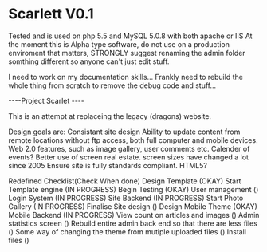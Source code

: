# Scarlett V0.1

Tested and is used on php 5.5 and MySQL 5.0.8 with both apache or IIS
At the moment this is Alpha type software, do not use on a production enviroment that matters, 
STRONGLY suggest renaming the admin folder somthing different so anyone can't just edit stuff.


I need to work on my documentation skills...
Frankly need to rebuild the whole thing from scratch to remove the debug code and stuff...

----Project Scarlet ----

This is an attempt at replaceing the legacy (dragons) website.

Design goals are:
Consistant site design
Ability to update content from remote locations without ftp access, both full computer and mobile devices.
Web 2.0 features, such as image gallery, user comments etc.
Calender of events?
Better use of screen real estate. screen sizes have changed a lot since 2005
Ensure site is fully standards compliant. HTML5?

Redefined Checklist(Check When done)
Design Template		(OKAY)
Start Template engine	(IN PROGRESS)
Begin Testing		(OKAY)
User management		()
Login System		(IN PROGRESS)
Site Backend		(IN PROGRESS)
Start Photo Gallery	(IN PROGRESS)
Finalise Site design	()
Design Mobile Theme	(OKAY)
Mobile Backend		(IN PROGRESS)
View count on articles and images ()
Admin statistics screen ()
Rebuild entire admin back end so that there are less files ()
Some way of changing the theme from mutiple uploaded files ()
Install files ()
